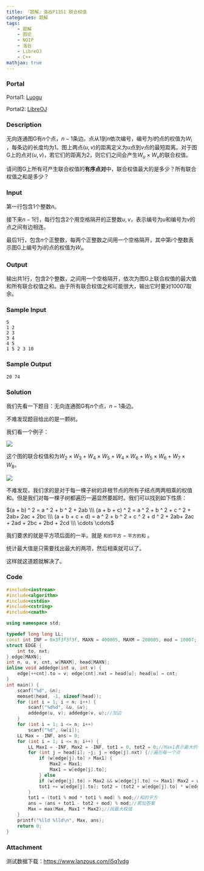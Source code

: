 ```yaml
---
title: 『题解』洛谷P1351 联合权值
categories: 题解
tags:
    - 题解
    - 图论
    - NOIP
    - 洛谷
    - LibreOJ
    - C++
mathjax: true
---
```


### Portal

Portal1: [Luogu](https://www.luogu.com.cn/problem/P1351)

Portal2: [LibreOJ](https://loj.ac/problem/2499)

<!-- more -->

### Description

无向连通图$\mathrm G$有$n$个点，$n - 1$条边。点从$1$到$n$依次编号，编号为$i$的点的权值为$W_i$ ，每条边的长度均为$1$。图上两点$(u, v)$的距离定义为$u$点到$v$点的最短距离。对于图$\mathrm G$上的点对$(u, v)$，若它们的距离为$2$，则它们之间会产生$W_u \times W_v$的联合权值。

请问图$\mathrm G$上所有可产生联合权值的**有序点对**中，联合权值最大的是多少？所有联合权值之和是多少？

### Input

第一行包含$1$个整数$n$。

接下来$n - 1$行，每行包含2个用空格隔开的正整数$u, v$，表示编号为$u$和编号为$v$的点之间有边相连。

最后$1$行，包含$n$个正整数，每两个正整数之间用一个空格隔开，其中第$i$个整数表示图$\mathrm G$上编号为i的点的权值为$W_i$。

### Output

输出共$1$行，包含$2$个整数，之间用一个空格隔开，依次为图$\mathrm G$上联合权值的最大值和所有联合权值之和。由于所有联合权值之和可能很大，输出它时要对$10007$取余。

### Sample Input

```
5
1 2
2 3
3 4
4 5
1 5 2 3 10
```

### Sample Output

```
20 74
```

### Solution

我们先看一下题目：无向连通图$\mathrm G$有$n$个点，$n - 1$条边。

不难发现题目给出的是一颗树。

我们看一个例子：

![](https://s2.ax1x.com/2019/08/22/macLHP.png)

这个图的联合权值和为$W_2 \times W_3 + W_4 \times W_5 + W_4 \times W_6 + W_5 \times W_6 + W_7 \times W_8$。


![](https://s2.ax1x.com/2019/08/22/magjq1.png)

不难发现，我们求的是对于每一棵子树的非根节点的所有子结点两两相乘的权值和。但是我们对每一棵子树都遍历一遍显然要超时。我们可以找到如下性质：

$(a + b) ^ 2 = a ^ 2 + b ^ 2 + 2ab​ \\\ (a + b + c) ^ 2 = a ^ 2 + b ^ 2 + c ^ 2 + 2ab+ 2ac + 2bc \\\ (a + b + c + d) =  a ^ 2 + b ^ 2 + c ^ 2 + d ^ 2 + 2ab+ 2ac + 2ad + 2bc + 2bd + 2cd \\\ \cdots \cdots$

我们要求的就是平方项后面的一半。就是 $\texttt{和的平方} - \texttt{平方的和}$ 。

统计最大值是只需要找出最大的两项，然后相乘就可以了。

这样就这道题就解决了。

### Code

```cpp
#include<iostream>
#include<algorithm>
#include<cstdio>
#include<cstring>
#include<cmath>

using namespace std;

typedef long long LL;
const int INF = 0x3f3f3f3f, MAXN = 400005, MAXM = 200005, mod = 10007;
struct EDGE {
    int to, nxt;
} edge[MAXN];
int n, u, v, cnt, w[MAXM], head[MAXN];
inline void addedge(int u, int v) {
    edge[++cnt].to = v; edge[cnt].nxt = head[u]; head[u] = cnt;
}
int main() {
    scanf("%d", &n);
    memset(head, -1, sizeof(head));
    for (int i = 1; i < n; i++) {
        scanf("%d%d", &u, &v);
        addedge(u, v); addedge(v, u);//加边
    }
    for (int i = 1; i <= n; i++)
        scanf("%d", &w[i]);
    LL Max = -INF, ans = 0;
    for (int i = 1; i <= n; i++) {
        LL Max1 = -INF, Max2 = -INF, tot1 = 0, tot2 = 0;//Max1表示最大的权值，Max2表示第二大的权值，tot1表示和的平方，tot2表示平方的和
        for (int j = head[i]; ~j; j = edge[j].nxt) {//遍历每一个点
            if (w[edge[j].to] > Max1) {
                Max2 = Max1;
                Max1 = w[edge[j].to];
            } else
            if (w[edge[j].to] > Max2 && w[edge[j].to] <= Max1) Max2 = w[edge[j].to];//找两个最大的
            tot1 += w[edge[j].to]; tot2 = (tot2 + w[edge[j].to] * w[edge[j].to]) % mod;//累计当前点的权值
        }
        tot1 = (tot1 % mod * tot1 % mod) % mod;//和的平方
        ans = (ans + tot1 - tot2 + mod) % mod;//累加答案
        Max = max(Max, Max1 * Max2);//找最大权值
    }
    printf("%lld %lld\n", Max, ans);
    return 0;
}
```

### Attachment

测试数据下载：https://www.lanzous.com/i5q1vdg